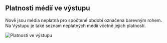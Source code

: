 ﻿---
categories: [kiwi]
layout: kiwi
---
## Platnosti médií ve výstupu
Nově jsou média neplatná pro spočtené období označena barevným rohem. Na Výstupu je také seznam neplatných médií včetně jejich platností.

![Platnosti ve výstupu]({{site.url}}/data/platnostivevystupu.png "Platnosti ve výstupu")

